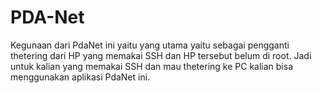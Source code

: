# PDA-Net
Kegunaan dari PdaNet ini yaitu yang utama yaitu sebagai pengganti thetering dari HP yang memakai SSH dan HP tersebut belum di root. Jadi untuk kalian yang memakai SSH dan mau thetering ke PC kalian bisa menggunakan aplikasi PdaNet ini.
